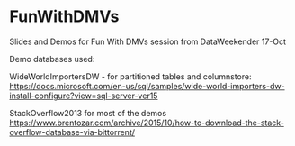 # FunWithDMVs
Slides and Demos for Fun With DMVs session from DataWeekender 17-Oct

Demo databases used:

WideWorldImportersDW - for partitioned tables and columnstore:
https://docs.microsoft.com/en-us/sql/samples/wide-world-importers-dw-install-configure?view=sql-server-ver15

StackOverflow2013 for most of the demos
https://www.brentozar.com/archive/2015/10/how-to-download-the-stack-overflow-database-via-bittorrent/
